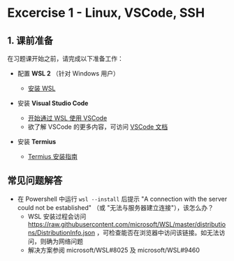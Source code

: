 # Excercise 1 - Linux, VSCode, SSH

## 1. 课前准备

在习题课开始之前，请完成以下准备工作：

- 配置 **WSL 2** （针对 Windows 用户）
  - [安装 WSL](https://learn.microsoft.com/windows/wsl/install?wt.mc_id=studentamb_407760)

- 安装 **Visual Studio Code**
  - [开始通过 WSL 使用 VSCode](https://learn.microsoft.com/windows/wsl/tutorials/wsl-vscode?wt.mc_id=studentamb_407760)
  - 欲了解 VSCode 的更多内容，可访问 [VSCode 文档](https://code.visualstudio.com/docs?wt.mc_id=studentamb_407760)

- 安装 **Termius**
  - [Termius 安装指南](https://support.termius.com/hc/en-us/articles/900007733143-Installation)

## 常见问题解答

- 在 Powershell 中运行 `wsl --install` 后提示 "A connection with the server could not be established" （或 "无法与服务器建立连接"），该怎么办？
  - WSL 安装过程会访问 https://raw.githubusercontent.com/microsoft/WSL/master/distributions/DistributionInfo.json ，可检查能否在浏览器中访问该链接。如无法访问，则确为网络问题
  - 解决方案参阅 microsoft/WSL#8025 及 microsoft/WSL#9460
